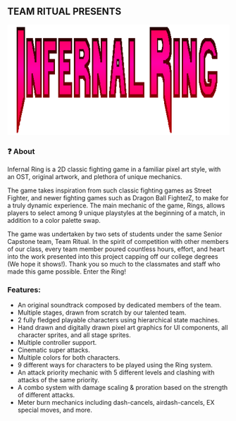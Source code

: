 
## TEAM RITUAL PRESENTS
<img src="images/logo.png" width="960" height="250"/>

### ❓ About
Infernal Ring is a 2D classic fighting game in a familiar pixel art style, with an OST, original artwork, and plethora of unique mechanics.

The game takes inspiration from such classic fighting games as Street Fighter, and newer fighting games such as Dragon Ball FighterZ, to make for a truly dynamic experience. The main mechanic of the game,
Rings, allows players to select among 9 unique playstyles at the beginning of a match, in addition to a color palette swap.

The game was undertaken by two sets of students under the same Senior Capstone team,
Team Ritual. In the spirit of competition with other members of our class, every team member poured countless hours, effort, and heart into the work presented into this project capping off our
college degrees (We hope it shows!). Thank you so much to the classmates and staff who made this game possible. Enter the Ring!

### Features:
- An original soundtrack composed by dedicated members of the team.
- Multiple stages, drawn from scratch by our talented team.
- 2 fully fledged playable characters using hierarchical state machines.
- Hand drawn and digitally drawn pixel art graphics for UI components, all character sprites, and all stage sprites.
- Multiple controller support.
- Cinematic super attacks.
- Multiple colors for both characters.
- 9 different ways for characters to be played using the Ring system.
- An attack priority mechanic with 5 different levels and clashing with attacks of the same priority.
- A combo system with damage scaling & proration based on the strength of different attacks.
- Meter burn mechanics including dash-cancels, airdash-cancels, EX special moves, and more.
